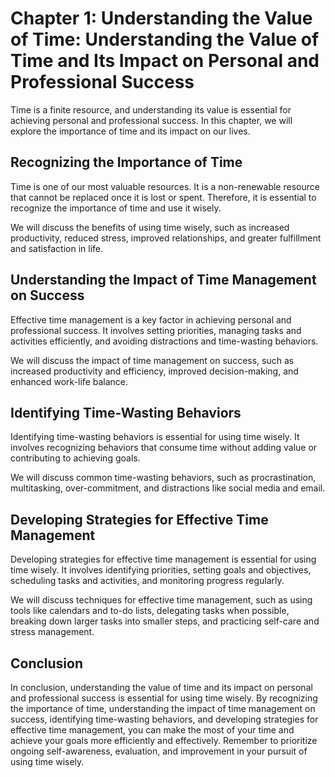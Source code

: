 Chapter 1: Understanding the Value of Time: Understanding the Value of Time and Its Impact on Personal and Professional Success
===============================================================================================================================

Time is a finite resource, and understanding its value is essential for achieving personal and professional success. In this chapter, we will explore the importance of time and its impact on our lives.

Recognizing the Importance of Time
----------------------------------

Time is one of our most valuable resources. It is a non-renewable resource that cannot be replaced once it is lost or spent. Therefore, it is essential to recognize the importance of time and use it wisely.

We will discuss the benefits of using time wisely, such as increased productivity, reduced stress, improved relationships, and greater fulfillment and satisfaction in life.

Understanding the Impact of Time Management on Success
------------------------------------------------------

Effective time management is a key factor in achieving personal and professional success. It involves setting priorities, managing tasks and activities efficiently, and avoiding distractions and time-wasting behaviors.

We will discuss the impact of time management on success, such as increased productivity and efficiency, improved decision-making, and enhanced work-life balance.

Identifying Time-Wasting Behaviors
----------------------------------

Identifying time-wasting behaviors is essential for using time wisely. It involves recognizing behaviors that consume time without adding value or contributing to achieving goals.

We will discuss common time-wasting behaviors, such as procrastination, multitasking, over-commitment, and distractions like social media and email.

Developing Strategies for Effective Time Management
---------------------------------------------------

Developing strategies for effective time management is essential for using time wisely. It involves identifying priorities, setting goals and objectives, scheduling tasks and activities, and monitoring progress regularly.

We will discuss techniques for effective time management, such as using tools like calendars and to-do lists, delegating tasks when possible, breaking down larger tasks into smaller steps, and practicing self-care and stress management.

Conclusion
----------

In conclusion, understanding the value of time and its impact on personal and professional success is essential for using time wisely. By recognizing the importance of time, understanding the impact of time management on success, identifying time-wasting behaviors, and developing strategies for effective time management, you can make the most of your time and achieve your goals more efficiently and effectively. Remember to prioritize ongoing self-awareness, evaluation, and improvement in your pursuit of using time wisely.
